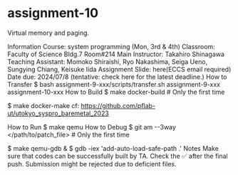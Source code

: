 # assignment-10
Virtual memory and paging.

Information
Course: system programming (Mon, 3rd & 4th)
Classroom: Faculty of Science Bldg.7 Room#214
Main Instructor: Takahiro Shinagawa
Teaching Assistant: Momoko Shiraishi, Ryo Nakashima, Seiga Ueno, Sungying Chiang, Keisuke Iida
Assignment
Slide: here(ECCS email required)
Date due: 2024/07/8 (tentative: check here for the latest deadline.)
How to Transfer
$ bash assignment-9-xxx/scripts/transfer.sh assignment-9-xxx assignment-10-xxx
How to Build
$ make docker-build # Only the first time

$ make docker-make
cf: https://github.com/pflab-ut/utokyo_syspro_baremetal_2023

How to Run
$ make qemu
How to Debug
$ git am --3way </path/to/patch_file> # Only the first time

$ make qemu-gdb &
$ gdb -iex 'add-auto-load-safe-path .'
Notes
Make sure that codes can be successfully built by TA.
Check the ✅ after the final push.
Submission might be rejected due to deficient files.
